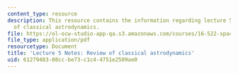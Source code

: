```yaml
---
content_type: resource
description: This resource contains the information regarding lecture 5 notes review
  of classical astrodynamics.
file: https://ol-ocw-studio-app-qa.s3.amazonaws.com/courses/16-522-space-propulsion-spring-2015/6127948308ccbe73c1c44751e2509ae0_MIT16_522S15_Lecture5.pdf
file_type: application/pdf
resourcetype: Document
title: 'Lecture 5 Notes: Review of classical astrodynamics'
uid: 61279483-08cc-be73-c1c4-4751e2509ae0
---
```

